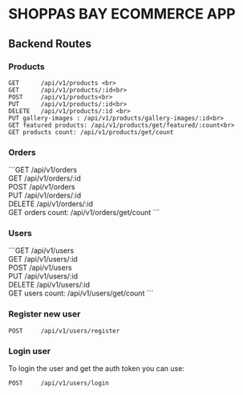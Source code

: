 <h1>SHOPPAS BAY ECOMMERCE APP</h1>
<h2>Backend Routes</h2>
<h3>Products</h3>

```
GET      /api/v1/products <br>
GET      /api/v1/products/:id<br>
POST     /api/v1/products<br>
PUT      /api/v1/products/:id<br>
DELETE   /api/v1/products/:id <br>
PUT gallery-images : /api/v1/products/gallery-images/:id<br>
GET featured products: /api/v1/products/get/featured/:count<br>
GET products count: /api/v1/products/get/count
```

<h3>Orders</h3>
```GET      /api/v1/orders<br>
GET      /api/v1/orders/:id<br>
POST     /api/v1/orders<br>
PUT      /api/v1/orders/:id<br>
DELETE   /api/v1/orders/:id<br>
GET orders count: /api/v1/orders/get/count
```

<h3>Users</h3>
```GET      /api/v1/users<br>
GET      /api/v1/users/:id<br>
POST     /api/v1/users<br>
PUT      /api/v1/users/:id<br>
DELETE   /api/v1/users/:id<br>
GET users count: /api/v1/users/get/count
```

<h3>Register new user</h3>

```
POST     /api/v1/users/register
```

<h3>Login user</h3>
To login the user and get the auth token you can use:

```
POST     /api/v1/users/login
```

